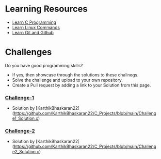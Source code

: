 # Learning Resources
* [Learn C Programming](C-Resources.md)
* [Learn Linux Commands](Linux-Resources.md)
* [Learn Git and Github](C-Resources.md)

# Challenges
Do you have good programming skills? 
- If yes, then showcase through the solutions to these challnegs.
- Solve the challenge and upload to your own repository.
- Create a Pull request by adding a link to your Solution from this page.

### [Challenge-1](challenge-1.md)
* Solution by [KarthikBhaskaran22] (https://github.com/KarthikBhaskaran22/C_Projects/blob/main/Challenge1_Solution.c)

### [Challenge-2](challenge-2.md)
* Solution by [KarthikBhaskaran22] (https://github.com/KarthikBhaskaran22/C_Projects/blob/main/Challenge2_Solution.c)
